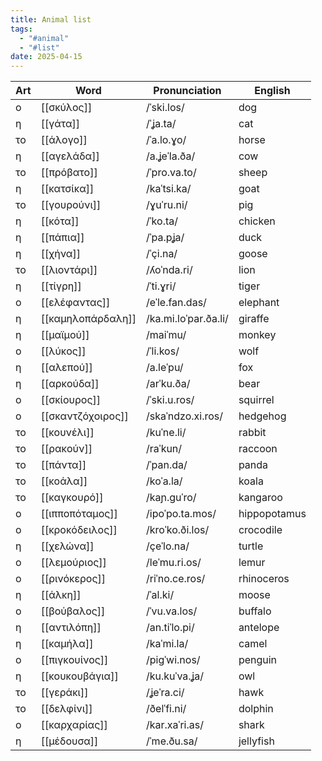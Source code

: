 ```yaml
---
title: Animal list
tags:
  - "#animal"
  - "#list"
date: 2025-04-15
---
```


| Art | Word              | Pronunciation        | English      |
| --- | ----------------- | -------------------- | ------------ |
| ο   | [[σκύλος]]        | /ˈski.los/           | dog          |
| η   | [[γάτα]]          | /ˈʝa.ta/             | cat          |
| το  | [[άλογο]]         | /ˈa.lo.ɣo/           | horse        |
| η   | [[αγελάδα]]       | /a.ʝeˈla.ða/         | cow          |
| το  | [[πρόβατο]]       | /ˈpro.va.to/         | sheep        |
| η   | [[κατσίκα]]       | /kaˈtsi.ka/          | goat         |
| το  | [[γουρούνι]]      | /ɣuˈru.ni/           | pig          |
| η   | [[κότα]]          | /ˈko.ta/             | chicken      |
| η   | [[πάπια]]         | /ˈpa.pʝa/            | duck         |
| η   | [[χήνα]]          | /ˈçi.na/             | goose        |
| το  | [[λιοντάρι]]      | /ʎoˈnda.ri/          | lion         |
| η   | [[τίγρη]]         | /ˈti.ɣri/            | tiger        |
| ο   | [[ελέφαντας]]     | /eˈle.fan.das/       | elephant     |
| η   | [[καμηλοπάρδαλη]] | /ka.mi.loˈpar.ða.li/ | giraffe      |
| η   | [[μαϊμού]]        | /maiˈmu/             | monkey       |
| ο   | [[λύκος]]         | /ˈli.kos/            | wolf         |
| η   | [[αλεπού]]        | /a.leˈpu/            | fox          |
| η   | [[αρκούδα]]       | /arˈku.ða/           | bear         |
| ο   | [[σκίουρος]]      | /ˈski.u.ros/         | squirrel     |
| ο   | [[σκαντζόχοιρος]] | /skaˈndzo.xi.ros/    | hedgehog     |
| το  | [[κουνέλι]]       | /kuˈne.li/           | rabbit       |
| το  | [[ρακούν]]        | /raˈkun/             | raccoon      |
| το  | [[πάντα]]         | /ˈpan.da/            | panda        |
| το  | [[κοάλα]]         | /koˈa.la/            | koala        |
| το  | [[καγκουρό]]      | /kaɲ.ɡuˈro/          | kangaroo     |
| ο   | [[ιπποπόταμος]]   | /ipoˈpo.ta.mos/      | hippopotamus |
| ο   | [[κροκόδειλος]]   | /kroˈko.ði.los/      | crocodile    |
| η   | [[χελώνα]]        | /çeˈlo.na/           | turtle       |
| ο   | [[λεμούριος]]     | /leˈmu.ri.os/        | lemur        |
| ο   | [[ρινόκερος]]     | /riˈno.ce.ros/       | rhinoceros   |
| η   | [[άλκη]]          | /ˈal.ki/             | moose        |
| ο   | [[βούβαλος]]      | /ˈvu.va.los/         | buffalo      |
| η   | [[αντιλόπη]]      | /an.tiˈlo.pi/        | antelope     |
| η   | [[καμήλα]]        | /kaˈmi.la/           | camel        |
| ο   | [[πιγκουίνος]]    | /piɡˈwi.nos/         | penguin      |
| η   | [[κουκουβάγια]]   | /ku.kuˈva.ʝa/        | owl          |
| το  | [[γεράκι]]        | /ʝeˈra.ci/           | hawk         |
| το  | [[δελφίνι]]       | /ðelˈfi.ni/          | dolphin      |
| ο   | [[καρχαρίας]]     | /kar.xaˈri.as/       | shark        |
| η   | [[μέδουσα]]       | /ˈme.ðu.sa/          | jellyfish    |
